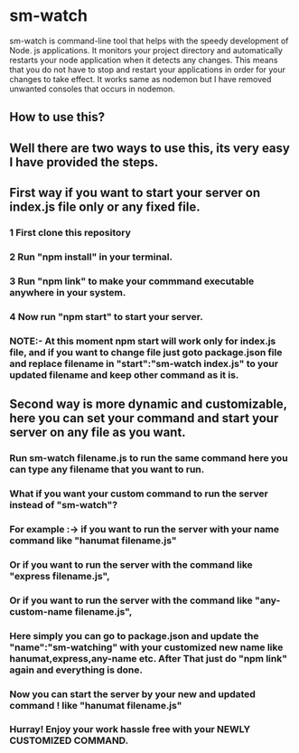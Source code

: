 # sm-watch
sm-watch is  command-line tool that helps with the speedy development of Node. js applications. 
It monitors your project directory and automatically restarts your node application when it detects any changes. 
This means that you do not have to stop and restart your applications in order for your changes to take effect.
It works same as nodemon but I have removed unwanted consoles that occurs in nodemon.

## How to use this?
## Well there are two ways to use this, its very easy I have provided the steps.

## First way if you want to start your server on index.js file only or any fixed file.
### 1 First clone this repository
### 2 Run "npm install" in your terminal.
### 3 Run "npm link" to make your commmand executable anywhere in your system.
### 4 Now run "npm start" to start your server.

### NOTE:- At this moment npm start will work only for index.js file, and if you want to change file just goto package.json file and replace filename in "start":"sm-watch index.js" to your updated filename and keep other command as it is.


## Second way is more dynamic and customizable, here you can set your command and start your server on any file as you want.

### Run sm-watch filename.js to run the same command here you can type any filename that you want to run.

### What if you want your custom command to run the server instead of "sm-watch"?
### For example :-> if you want to run the server with your name command like "hanumat filename.js"
### Or if you want to run the server with the command like "express filename.js",
### Or if you want to run the server with the command like "any-custom-name filename.js",
### Here simply you can go to package.json and update the "name":"sm-watching" with your customized new name like hanumat,express,any-name etc. After That just do "npm link" again and everything is done.
### Now you can start the server by your new and updated command ! like "hanumat filename.js"
### Hurray! Enjoy your work hassle free with your NEWLY CUSTOMIZED COMMAND.





